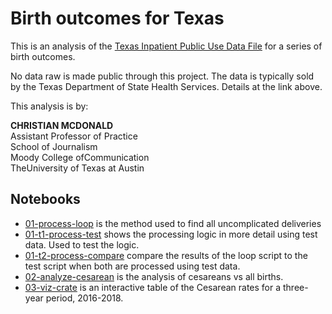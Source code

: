 # Birth outcomes for Texas

This is an analysis of the [Texas Inpatient Public Use Data File](https://www.dshs.texas.gov/thcic/hospitals/Inpatientpudf.shtm) for a series of birth outcomes.

No data raw is made public through this project. The data is typically sold by the Texas Department of State Health Services. Details at the link above.

This analysis is by:

**CHRISTIAN MCDONALD**\
Assistant Professor of Practice\
School of Journalism\
Moody College ofCommunication\
TheUniversity of Texas at Austin

## Notebooks

- [01-process-loop](https://utdata.github.io/thcic-pudf/01-process-loop.html) is the method used to find all uncomplicated deliveries
- [01-t1-process-test](https://utdata.github.io/thcic-pudf/01-t1-process-test.html) shows the processing logic in more detail using test data. Used to test the logic.
- [01-t2-process-compare](https://utdata.github.io/thcic-pudf/01-t2-process-compare.html) compare the results of the loop script to the test script when both are processed using test data.
- [02-analyze-cesarean](https://utdata.github.io/thcic-pudf/02-analyze-cesarean.html) is the analysis of cesareans vs all births.
- [03-viz-crate](https://utdata.github.io/thcic-pudf/03-viz-crate.html) is an interactive table of the Cesarean rates for a three-year period, 2016-2018.

